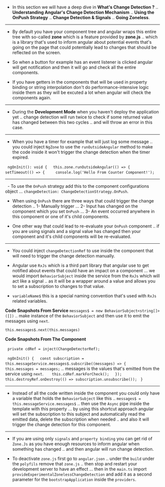 
- In this section we will have a deep dive in **What's Change Detection ?** .. **Understanding Angular's Change Detection Mechanism** .. **Using the OnPush Strategy** .. **Change Detection & Signals** .. **Going Zoneless**.
***
- By default you have your component tree and angular wraps this entire tree with so-called **zone** which is a feature provided by **zone.js** .. which is a library that's used to inform angular about potential events that's going on the page that could potentially lead to changes that should be reflected on the screen.

- So when a button for example has an event listener is clicked angular will get notification and then it will go and check all the entire components.

- If you have getters in the components that will be used in property binding or string interpolation don't do performance-intensive logic inside them as they will be excuted a lot when angular will check the components again.
***
- During the **Development Mode** when you haven't deploy the application yet .. change detection will run twice to check if some returned value has changed between this two cycles .. and will throw an error in this case.
***
- When you have a timer for example that will just log some message .. you could inject `NgZone` to use the `runOutsideAngular` method to make the code inside it won't trigger the change detection when the timer expired.

  `ngOnInit(): void {`
    `this.zone.runOutsideAngular(() => {`
      `setTimeout(() => {`
        `console.log('Hello From Counter Component!');`
***
  - To use the `OnPush` strategy add this to the component configurations object ... `changeDetection: ChangeDetectionStrategy.OnPush`.

- When using `OnPush` there are three ways that could trigger the change detection .. 1- Manually trigger ... 2- Input has changed on the component which you set `OnPush` ... 3- An event occurred anywhere in this component or one of it's child components. 

- One other way that could lead to re-evaluate your `OnPush` component .. if you are using signals and a signal value has changed then your component and it's child components will be re-evaluated.
***
- You could inject `changeDetectionRef` to use inside the component that will need to trigger the change detection manually.

- Angular use `RxJs` which is a third part library that angular use to get notified about events that could have an impact on a component ... we would import `BehaviorSubject` inside the service from the `RxJs` which will act like a signal .. as it will be a wrapper around a value and allows you to set a subscription to changes to that value.

- `variableName$` this is a special naming convention that's used with `RxJs` related variables.


**Code Snapshots From Service**
`messages$ = new BehaviorSubject<string[]>([])` .. make instance of the `BehaviorSubject` and then use it to emit the messages using `next`.

`this.messages$.next(this.messages)`

**Code Snapshots From The Component**

  `private cdRef = inject(ChangeDetectorRef);`

  `ngOnInit() {`
    `const subscription = this.messageService.messages$.subscribe((messages) => {`
      `this.messages = messages;` .. messages is the values that's emitted from the service using `next`.
      `this.cdRef.markForCheck();`
    `});`
    `this.destroyRef.onDestroy(() => subscription.unsubscribe());`
  `}`
***
- Instead of all the code written inside the component you could only have a variable that holds the `BehaviorSubject` like this .. `messages$ = this.messageService.messages$` .. then use the `Async` pipe inside the template with this property ... by using this shortcut approach angular will set the subscription to this subject and automatically read the emitted data, delete the subscription when needed .. and also it will trigger the change detection for this component.
***
- If you are using only `signals` and `property binding` you can get rid of `Zone.Js` as you have enough resources to inform angular when something has changed .. and then angular will run change detection.

- To deactivate `zone.js` first go to `angular.json` .. under the `build` under the `polyfils` remove that `zone.js` .. then stop and restart your development server to have an effect ... then in the `main.ts` import `provideExperimentalZonelessChangeDetection` and add it as a second parameter for the `bootstrapApplication` inside the `providers`.